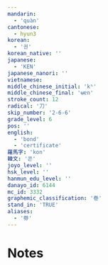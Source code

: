 ```yaml
---
mandarin:
  - 'quàn'
cantonese:
  - hyun3
korean:
  - '권'
korean_native: ''
japanese:
  - 'KEN'
japanese_nanori: ''
vietnamese:
middle_chinese_initial: 'kʰ'
middle_chinese_final: 'ʉɐn'
stroke_count: 12
radical: '刀'
skip_number: '2-6-6'
grade_level: 6
pos: ''
english:
  - 'bond'
  - 'certificate'
羅馬字: 'kon'
韓文: '콘'
joyo_level: ''
hsk_level: ''
hanmun_edu_level: ''
danayo_id: 6144
mc_id: 3332
graphemic_classification: '巻'
stand_in: 'TRUE'
aliases:
  - '劵'
---
```


# Notes
